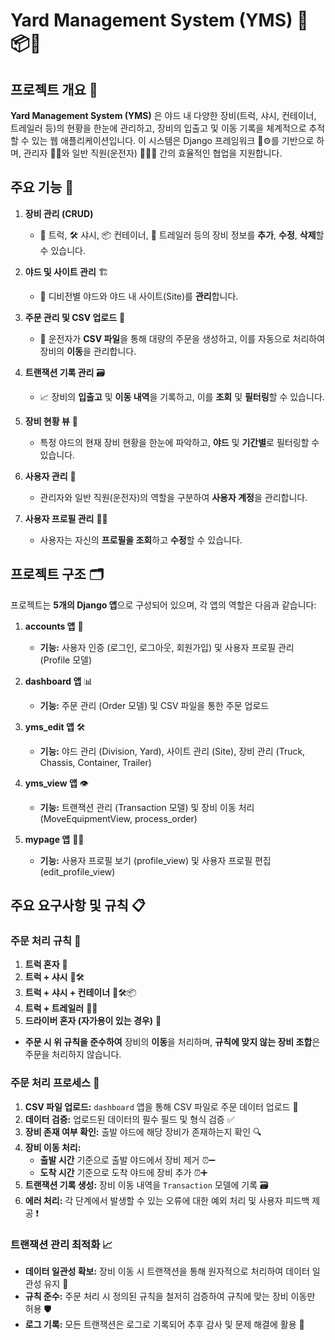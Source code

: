 # Yard Management System (YMS) 🚜📦🚛

## **프로젝트 개요** 📝

**Yard Management System (YMS)** 은 야드 내 다양한 장비(트럭, 샤시, 컨테이너, 트레일러 등)의 현황을 한눈에 관리하고, 장비의 입출고 및 이동 기록을 체계적으로 추적할 수 있는 웹 애플리케이션입니다. 이 시스템은 Django 프레임워크 🐍⚙️를 기반으로 하며, 관리자 👨‍💼와 일반 직원(운전자) 🚗👷‍♂️ 간의 효율적인 협업을 지원합니다.

## **주요 기능** 🌟

1. **장비 관리 (CRUD)**
   - 🚛 트럭, 🛠️ 샤시, 📦 컨테이너, 🚚 트레일러 등의 장비 정보를 **추가**, **수정**, **삭제**할 수 있습니다.
   
2. **야드 및 사이트 관리** 🏗️
   - 📍 디비전별 야드와 야드 내 사이트(Site)를 **관리**합니다.
   
3. **주문 관리 및 CSV 업로드** 📂
   - 📄 운전자가 **CSV 파일**을 통해 대량의 주문을 생성하고, 이를 자동으로 처리하여 장비의 **이동**을 관리합니다.
   
4. **트랜잭션 기록 관리** 🗃️
   - 📈 장비의 **입출고** 및 **이동 내역**을 기록하고, 이를 **조회** 및 **필터링**할 수 있습니다.
   
5. **장비 현황 뷰** 👀
   - 특정 야드의 현재 장비 현황을 한눈에 파악하고, **야드** 및 **기간별**로 필터링할 수 있습니다.
   
6. **사용자 관리** 👥
   - 관리자와 일반 직원(운전자)의 역할을 구분하여 **사용자 계정**을 관리합니다.
   
7. **사용자 프로필 관리** 🧑‍💼
   - 사용자는 자신의 **프로필을 조회**하고 **수정**할 수 있습니다.

## **프로젝트 구조** 🗂️

프로젝트는 **5개의 Django 앱**으로 구성되어 있으며, 각 앱의 역할은 다음과 같습니다:

1. **accounts 앱** 🔐
   - **기능:** 사용자 인증 (로그인, 로그아웃, 회원가입) 및 사용자 프로필 관리 (Profile 모델)
   
2. **dashboard 앱** 📊
   - **기능:** 주문 관리 (Order 모델) 및 CSV 파일을 통한 주문 업로드
   
3. **yms_edit 앱** 🛠️
   - **기능:** 야드 관리 (Division, Yard), 사이트 관리 (Site), 장비 관리 (Truck, Chassis, Container, Trailer)
   
4. **yms_view 앱** 👁️
   - **기능:** 트랜잭션 관리 (Transaction 모델) 및 장비 이동 처리 (MoveEquipmentView, process_order)
   
5. **mypage 앱** 🧑‍💻
   - **기능:** 사용자 프로필 보기 (profile_view) 및 사용자 프로필 편집 (edit_profile_view)

## **주요 요구사항 및 규칙** 📋

### **주문 처리 규칙** 📑

1. **트럭 혼자** 🚛
2. **트럭 + 샤시** 🚛🛠️
3. **트럭 + 샤시 + 컨테이너** 🚛🛠️📦
4. **트럭 + 트레일러** 🚛🚚
5. **드라이버 혼자 (자가용이 있는 경우)** 🚗

- **주문 시 위 규칙을 준수하여** 장비의 **이동**을 처리하며, **규칙에 맞지 않는 장비 조합**은 주문을 처리하지 않습니다.

### **주문 처리 프로세스** 🔄

1. **CSV 파일 업로드:** `dashboard` 앱을 통해 CSV 파일로 주문 데이터 업로드 📂
2. **데이터 검증:** 업로드된 데이터의 필수 필드 및 형식 검증 ✅
3. **장비 존재 여부 확인:** 출발 야드에 해당 장비가 존재하는지 확인 🔍
4. **장비 이동 처리:** 
   - **출발 시간** 기준으로 출발 야드에서 장비 제거 ⏰➖
   - **도착 시간** 기준으로 도착 야드에 장비 추가 ⏰➕
5. **트랜잭션 기록 생성:** 장비 이동 내역을 `Transaction` 모델에 기록 🗃️
6. **에러 처리:** 각 단계에서 발생할 수 있는 오류에 대한 예외 처리 및 사용자 피드백 제공 ❗

### **트랜잭션 관리 최적화** 📈

- **데이터 일관성 확보:** 장비 이동 시 트랜잭션을 통해 원자적으로 처리하여 데이터 일관성 유지 🔄
- **규칙 준수:** 주문 처리 시 정의된 규칙을 철저히 검증하여 규칙에 맞는 장비 이동만 허용 🛡️
- **로그 기록:** 모든 트랜잭션은 로그로 기록되어 추후 감사 및 문제 해결에 활용 📜